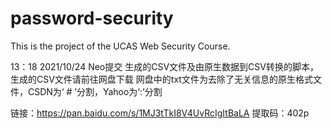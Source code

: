 # password-security
This is the project of the UCAS Web Security Course.

13：18 2021/10/24 
Neo提交 生成的CSV文件及由原生数据到CSV转换的脚本，生成的CSV文件请前往网盘下载
网盘中的txt文件为去除了无关信息的原生格式文件，CSDN为‘ # ’分割，Yahoo为‘:’分割

链接：https://pan.baidu.com/s/1MJ3tTkI8V4UvRcIgItBaLA 
提取码：402p
